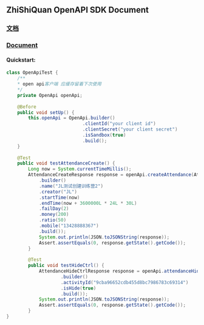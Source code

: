 ## ZhiShiQuan OpenAPI SDK Document

### [文档](https://github.com/zhishiquan/open-api-sdk/wiki/%E7%9F%A5%E8%AF%86%E5%9C%88OpenApi%E5%BF%AB%E9%80%9F%E5%BC%80%E5%A7%8B)
### [Document](https://github.com/zhishiquan/open-api-sdk/wiki/ZhiShiQuan-Open-Api-Quickstart)


#### Quickstart:

```java
class OpenApiTest {
    /**
    * open api客户端 应缓存留着下次使用
    */
    private OpenApi openApi;
    
    @Before
    public void setUp() {
        this.openApi = OpenApi.builder()
                            .clientId("your client id")
                            .clientSecret("your client secret")
                            .isSandbox(true)
                            .build();    
    }
        
    @Test
    public void testAttendanceCreate() { 
        Long now = System.currentTimeMillis();
        AttendanceCreateResponse response = openApi.createAttendance(AttendanceCreate
            .builder()
            .name("JL测试创建训练营2")
            .creator("JL")
            .startTime(now)
            .endTime(now + 3600000L * 24L * 30L)
            .failDay(2)
            .money(200)
            .ratio(50)
            .mobile("13428888367")
            .build());
            System.out.println(JSON.toJSONString(response));
            Assert.assertEquals(0, response.getState().getCode());
        }
    
        @Test
        public void testHideCtrl() {
            AttendanceHideCtrlResponse response = openApi.attendanceHideCtrl(AttendanceHideCtrl
                    .builder()
                    .activityId("9cba96652cdb455d8bc7986783c69314")
                    .isHide(true)
                    .build());
            System.out.println(JSON.toJSONString(response));
            Assert.assertEquals(0, response.getState().getCode());
        }
}
```

